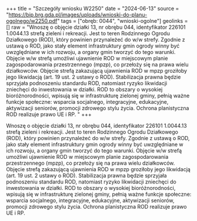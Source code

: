 +++
title = "Szczegóły wniosku W2250"
date = "2024-06-13"
source = "https://bip.brg.gda.pl/images/uploads/wnioski-do-planu-ogolnego/w2250.pdf"
tags = ["obręb: 0044", "wnioski-ogolne"]
geolinks = []
raw = "Wnoszę o objęcie działki 13, nr obrębu 044, identyfikator 226101 1.0044.13 strefą zieleni i rekreacji. Jest to teren Rodzinnego Ogrodu Działkowego (ROD), który powinien przynależeć do w/w strefy. Zgodnie z ustawą o ROD, jako stały element infrastruktury gmin ogrody winny być uwzględniane w ich rozwoju, a organy gmin tworzyć do tego warunki. Objęcie w/w strefą umożliwi ujawnienie ROD w miejscowym planie zagospodarowania przestrzennego (mpzp), co przełoży się na prawa wielu działkowców. Objęcie strefą zakazującą ujawnienia ROD w mpzp groziłoby jego likwidacją (art. 19 ust. 2 ustawy o ROD). Stabilizacja prawna będzie sprzyjała podnoszeniu standardu ROD, natomiast ryzyko likwidacji zniechęci do inwestowania w działki. ROD to obszary o wysokiej bioróżnorodności, wpisują się w infrastrukturę zielonej gminy, pełnią ważne funkcje społeczne: wsparcia socjalnego, integracyjne, edukacyjne, aktywizacji seniorów, promocji zdrowego stylu życia. Ochrona planistyczna ROD realizuje prawo UE i RP. "
+++

Wnoszę o objęcie działki 13, nr obrębu 044, identyfikator 226101 1.0044.13 strefą
zieleni i rekreacji. Jest to teren Rodzinnego Ogrodu Działkowego (ROD), który powinien
przynależeć do w/w strefy. Zgodnie z ustawą o ROD, jako stały element infrastruktury gmin
ogrody winny być uwzględniane w ich rozwoju, a organy gmin tworzyć do tego warunki. Objęcie
w/w strefą umożliwi ujawnienie ROD w miejscowym planie zagospodarowania przestrzennego
(mpzp), co przełoży się na prawa wielu działkowców. Objęcie strefą zakazującą ujawnienia ROD
w mpzp groziłoby jego likwidacją (art. 19 ust. 2 ustawy o ROD). Stabilizacja prawna będzie
sprzyjała podnoszeniu standardu ROD, natomiast ryzyko likwidacji zniechęci do inwestowania w
działki. ROD to obszary o wysokiej bioróżnorodności, wpisują się w infrastrukturę zielonej
gminy, pełnią ważne funkcje społeczne: wsparcia socjalnego, integracyjne, edukacyjne,
aktywizacji seniorów, promocji zdrowego stylu życia. Ochrona planistyczna ROD realizuje prawo
UE i RP.



